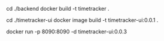 cd ./backend
docker build -t timetracker .

cd ./timetracker-ui
docker image build -t timetracker-ui:0.0.1 .


docker run -p 8090:8090 -d timetracker-ui:0.0.3